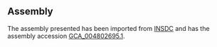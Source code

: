 
Assembly
--------

The assembly presented has been imported from 
[INSDC](http://www.insdc.org) and has the assembly accession
[GCA\_004802695.1](http://www.ebi.ac.uk/ena/data/view/GCA_004802695.1).

